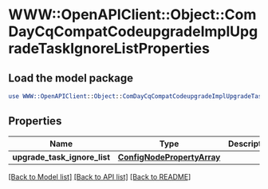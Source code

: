 # WWW::OpenAPIClient::Object::ComDayCqCompatCodeupgradeImplUpgradeTaskIgnoreListProperties

## Load the model package
```perl
use WWW::OpenAPIClient::Object::ComDayCqCompatCodeupgradeImplUpgradeTaskIgnoreListProperties;
```

## Properties
Name | Type | Description | Notes
------------ | ------------- | ------------- | -------------
**upgrade_task_ignore_list** | [**ConfigNodePropertyArray**](ConfigNodePropertyArray.md) |  | [optional] 

[[Back to Model list]](../README.md#documentation-for-models) [[Back to API list]](../README.md#documentation-for-api-endpoints) [[Back to README]](../README.md)


